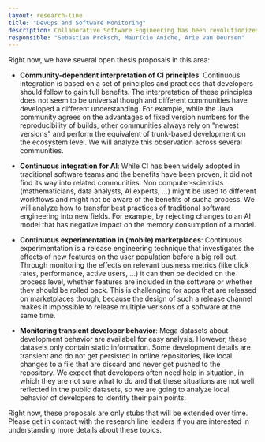 ```yaml
---
layout: research-line
title: "DevOps and Software Monitoring"
description: Collaborative Software Engineering has been revolutionized by novel practices like CI/CD or DevOps. We try to understand how to further improve development processes by analyzing the artifacts and the traces that are left behind by developers that adopt these practices. We also try to expand the interpretation of the underlying principles to help developers from other fields, like data analysts or AI experts, with adopting these practices to gain similar benefits.
responsible: "Sebastian Proksch, Maurício Aniche, Arie van Deursen"
---
```


Right now, we have several open thesis proposals in this area:

* **Community-dependent interpretation of CI principles**: Continuous integration is based on a set of principles and practices that developers should follow to gain full benefits. The interpretation of these principles does not seem to be universal though and different communities have developed a different understanding. For example, while the Java community agrees on the advantages of fixed version numbers for the reproducibility of builds, other communities always rely on "newest versions" and perform the equivalent of trunk-based development on the ecosystem level. We will analyze this observation across several communities.

* **Continuous integration for AI**: While CI has been widely adopted in traditional software teams and the benefits have been proven, it did not find its way into related communities. Non computer-scientists (mathematicians, data analysts, AI experts, ...) might be used to different workflows and might not be aware of the benefits of sucha process. We will analyze how to transfer best practices of traditional software engineering into new fields. For example, by rejecting changes to an AI model that has negative impact on the memory consumption of a model.

* **Continuous experimentation in (mobile) marketplaces**: Continuous experimentation is a release engineering technique that investigates the effects of new features on the user population before a big roll out. Through monitoring the effects on relevant business metrics (like click rates, performance, active users, ...) it can then be decided on the process level, whether features are included in the software or whether they should be rolled back. This is challenging for apps that are released on marketplaces though, because the design of such a release channel makes it impossible to release multiple verisons of a software at the same time.

* **Monitoring transient developer behavior**: Mega datasets about development behavior are availabel for easy analysis. However, these datasets only contain static information. Some development details are transient and do not get persisted in online repositories, like local changes to a file that are discard and never get pushed to the repository. We expect that developers often need help in situation, in which they are not sure what to do and that these situations are not well reflected in the public datasets, so we are going to analyze local behavior of developers to identify their pain points.

Right now, these proposals are only stubs that will be extended over time. Please get in contact with the research line leaders if you are interested in understanding more details about these topics.